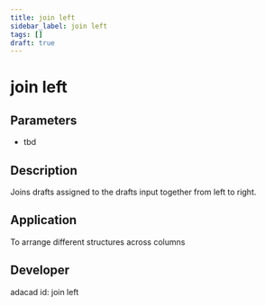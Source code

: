 ```yaml
---
title: join left
sidebar_label: join left
tags: []
draft: true
---
```

# join left
<!--![file](./img/join left.png)-->
## Parameters
- tbd
## Description
Joins drafts assigned to the drafts input together from left to right.
## Application
To arrange different structures across columns
## Developer
adacad id: join left
